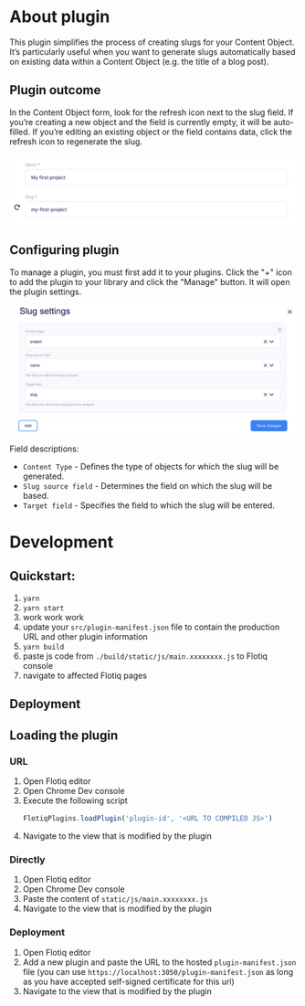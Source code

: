 # About plugin

This plugin simplifies the process of creating slugs for your Content Object. It’s particularly useful when you want to generate slugs automatically based on existing data within a Content Object (e.g. the title of a blog post).

## Plugin outcome

In the Content Object form, look for the refresh icon next to the slug field. If you’re creating a new object and the field is currently empty, it will be auto-filled. If you’re editing an existing object or the field contains data, click the refresh icon to regenerate the slug.

<img src=".docs/images/slug_plugin.png" alt="plugin-item" width="700"/>

## Configuring plugin

To manage a plugin, you must first add it to your plugins. Click the "+" icon to add the plugin to your library and click the "Manage" button. It will open the plugin settings.

<img src=".docs/images/slug_settings.png" alt="plugin-settings" width="700"/>

Field descriptions: 

* `Content Type` - Defines the type of objects for which the slug will be generated.
* `Slug source field` - Determines the field on which the slug will be based.
* `Target field` - Specifies the field to which the slug will be entered.

# Development

## Quickstart:

1. `yarn`
2. `yarn start`
3. work work work
4. update your `src/plugin-manifest.json` file to contain the production URL and other plugin information
5. `yarn build`
6. paste js code from `./build/static/js/main.xxxxxxxx.js` to Flotiq console
7. navigate to affected Flotiq pages

## Deployment

<!-- TO DO -->

## Loading the plugin

### URL

1. Open Flotiq editor
2. Open Chrome Dev console
3. Execute the following script
   ```javascript
   FlotiqPlugins.loadPlugin('plugin-id', '<URL TO COMPILED JS>')
   ```
4. Navigate to the view that is modified by the plugin

### Directly

1. Open Flotiq editor
2. Open Chrome Dev console
3. Paste the content of `static/js/main.xxxxxxxx.js` 
4. Navigate to the view that is modified by the plugin

### Deployment

1. Open Flotiq editor
2. Add a new plugin and paste the URL to the hosted `plugin-manifest.json` file (you can use `https://localhost:3050/plugin-manifest.json` as long as you have accepted self-signed certificate for this url)
3. Navigate to the view that is modified by the plugin
